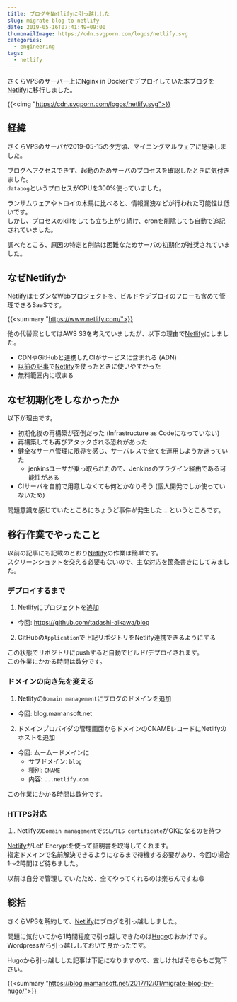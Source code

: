 ```yaml
---
title: ブログをNetlifyに引っ越しした
slug: migrate-blog-to-netlify
date: 2019-05-16T07:41:49+09:00
thumbnailImage: https://cdn.svgporn.com/logos/netlify.svg
categories:
  - engineering
tags:
  - netlify
---
```


さくらVPSのサーバー上にNginx in Dockerでデプロイしていた本ブログを[Netlify]に移行しました。

<!--more-->

{{<cimg "https://cdn.svgporn.com/logos/netlify.svg">}}

<!--toc-->


経緯
----

さくらVPSのサーバが2019-05-15の夕方頃、マイニングマルウェアに感染しました。

ブログへアクセスできず、起動のためサーバのプロセスを確認したときに気付きました。  
`databog`というプロセスがCPUを300%使っていました。

ランサムウェアやトロイの木馬に比べると、情報漏洩などが行われた可能性は低いです。  
しかし、プロセスのkillをしても立ち上がり続け、cronを削除しても自動で追記されていました。

調べたところ、原因の特定と削除は困難なためサーバの初期化が推奨されていました。


なぜNetlifyか
-------------

[Netlify]はモダンなWebプロジェクトを、ビルドやデプロイのフローも含めて管理できるSaaSです。

{{<summary "https://www.netlify.com/">}}

他の代替案としてはAWS S3を考えていましたが、以下の理由で[Netlify]にしました。

* CDNやGitHubと連携したCIがサービスに含まれる (ADN)
* [以前の記事](https://blog.mamansoft.net/2019/02/09/github-viewer-change-pwa/)で[Netlify]を使ったときに使いやすかった
* 無料範囲内に収まる


なぜ初期化をしなかったか
------------------------

以下が理由です。

* 初期化後の再構築が面倒だった (Infrastructure as Codeになっていない)
* 再構築しても再びアタックされる恐れがあった
* 健全なサーバ管理に限界を感じ、サーバレスで全てを運用しようか迷っていた
  * jenkinsユーザが乗っ取られたので、Jenkinsのプラグイン経由である可能性がある
* CIサーバを自前で用意しなくても何とかなりそう (個人開発でしか使っていないため)

問題意識を感じていたところにちょうど事件が発生した... というところです。


移行作業でやったこと
--------------------

以前の記事にも記載のとおり[Netlify]の作業は簡単です。  
スクリーンショットを交える必要もないので、主な対応を箇条書きにしてみました。

### デプロイするまで

1. Netlifyにプロジェクトを追加
  * 今回: https://github.com/tadashi-aikawa/blog
2. GitHubの`Application`で上記リポジトリをNetlify連携できるようにする

この状態でリポジトリにpushすると自動でビルド/デプロイされます。  
この作業にかかる時間は数分です。

### ドメインの向き先を変える

1. Netlifyの`Domain management`にブログのドメインを追加
  * 今回: blog.mamansoft.net
2. ドメインプロバイダの管理画面からドメインのCNAMEレコードにNetlifyのホストを追加
  * 今回: ムームードメインに
    * サブドメイン: `blog`
    * 種別: `CNAME`
    * 内容: `...netlify.com`

この作業にかかる時間は数分です。

### HTTPS対応

１. Netlifyの`Domain management`で`SSL/TLS certificate`がOKになるのを待つ

[Netlify]がLet' Encryptを使って証明書を取得してくれます。  
指定ドメインで名前解決できるようになるまで待機する必要があり、今回の場合1～2時間ほど待ちました。

以前は自分で管理していたため、全てやってくれるのは楽ちんですね😄


総括
----

さくらVPSを解約して、[Netlify]にブログを引っ越ししました。

問題に気付いてから1時間程度で引っ越しできたのは[Hugo]のおかげです。
Wordpressから引っ越ししておいて良かったです。

Hugoから引っ越しした記事は下記になりますので、宜しければそちらもご覧下さい。

{{<summary "https://blog.mamansoft.net/2017/12/01/migrate-blog-by-hugo/">}}

[Netlify]: https://www.netlify.com/
[Hugo]: https://gohugo.io/
